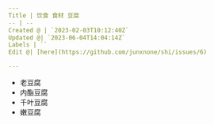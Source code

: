```yaml
---
Title | 饮食 食材 豆腐
-- | --
Created @ | `2023-02-03T10:12:40Z`
Updated @| `2023-06-04T14:04:14Z`
Labels | ``
Edit @| [here](https://github.com/junxnone/shi/issues/6)

---
```

- 老豆腐
- 内酯豆腐
- 千叶豆腐
- 嫩豆腐
